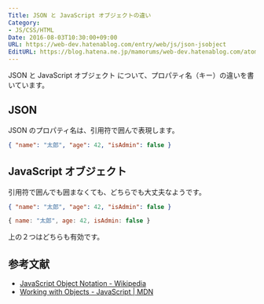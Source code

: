 ```yaml
---
Title: JSON と JavaScript オブジェクトの違い
Category:
- JS/CSS/HTML
Date: 2016-08-03T10:30:00+09:00
URL: https://web-dev.hatenablog.com/entry/web/js/json-jsobject
EditURL: https://blog.hatena.ne.jp/mamorums/web-dev.hatenablog.com/atom/entry/10328749687178877449
---
```


JSON と JavaScript オブジェクト について、プロパティ名（キー）の違いを書いています。

## JSON
JSON のプロパティ名は、引用符で囲んで表現します。

```json
{ "name": "太郎", "age": 42, "isAdmin": false }
```

## JavaScript オブジェクト
引用符で囲んでも囲まなくても、どちらでも大丈夫なようです。

```json
{ "name": "太郎", "age": 42, "isAdmin": false }
```

```javascript
{ name: "太郎", age: 42, isAdmin: false }
```

上の２つはどちらも有効です。


## 参考文献
- [JavaScript Object Notation - Wikipedia](https://ja.wikipedia.org/wiki/JavaScript_Object_Notation)
- [Working with Objects - JavaScript | MDN](https://developer.mozilla.org/ja/docs/Web/JavaScript/Guide/Working_with_Objects)
